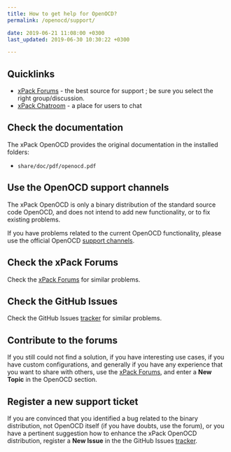 ```yaml
---
title: How to get help for OpenOCD?
permalink: /openocd/support/

date: 2019-06-21 11:08:00 +0300
last_updated: 2019-06-30 10:30:22 +0300

---
```


## Quicklinks

- [xPack Forums](https://www.tapatalk.com/groups/xpack/) - the best source 
  for support ; be sure you select the right group/discussion.
- [xPack Chatroom](https://gitter.im/xpack/) - a place for users to chat

## Check the documentation

The xPack OpenOCD provides the original documentation in the
installed folders:

- `share/doc/pdf/openocd.pdf`

## Use the OpenOCD support channels

The xPack OpenOCD is only a binary distribution of the standard source code
OpenOCD, and does not intend to add new functionality, or to fix existing 
problems.

If you have problems related to the current OpenOCD functionality, please 
use the official OpenOCD [support channels](http://openocd.org/discussion/).

## Check the xPack Forums

Check the [xPack Forums](https://www.tapatalk.com/groups/xpack/) for 
similar problems.

## Check the GitHub Issues

Check the GitHub Issues 
[tracker](https://github.com/xpack-dev-tools/openocd-xpack/issues/) for 
similar problems.

## Contribute to the forums

If you still could not find a solution, if you have interesting use 
cases, if you have custom configurations, and generally if you have 
any experience that you want to share with others, use the 
[xPack Forums](https://www.tapatalk.com/groups/xpack/), 
and enter a **New Topic** in the OpenOCD section.

## Register a new support ticket

If you are convinced that you identified a bug related to the binary 
distribution, not OpenOCD itself (if you have doubts, use the forum), 
or you have a pertinent suggestion how to enhance the xPack OpenOCD 
distribution, register a **New Issue** in the the GitHub Issues 
[tracker](https://github.com/xpack-dev-tools/openocd-xpack/issues/).
